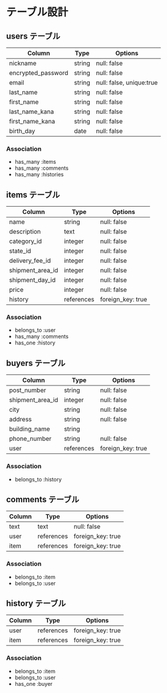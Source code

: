 # テーブル設計

## users テーブル

| Column                  | Type   | Options                  |
| ----------------------- | ------ | ------------------------ |
| nickname                | string | null: false              |
| encrypted_password      | string | null: false              |
| email                   | string | null: false, unique:true |
| last_name               | string | null: false              |
| first_name              | string | null: false              |
| last_name_kana          | string | null: false              |
| first_name_kana         | string | null: false              |
| birth_day               | date   | null: false              |

### Association

- has_many :items
- has_many :comments
- has_many :histories

## items テーブル

| Column           | Type       | Options           |
| ---------------- | -----------| ----------------- |
| name             | string     | null: false       |
| description      | text       | null: false       |
| category_id      | integer    | null: false       |
| state_id         | integer    | null: false       |
| delivery_fee_id  | integer    | null: false       |
| shipment_area_id | integer    | null: false       |
| shipment_day_id  | integer    | null: false       |
| price            | integer    | null: false       |
| history          | references | foreign_key: true |
### Association

- belongs_to :user
- has_many :comments
- has_one :history

## buyers テーブル

| Column           | Type       | Options            |
| ---------------- | ---------- | ------------------ |
| post_number      | string     | null: false        |
| shipment_area_id | integer    | null: false        |
| city             | string     | null: false        |
| address          | string     | null: false        |
| building_name    | string     |                    |
| phone_number     | string     | null: false        |
| user             | references | foreign_key: true  |

### Association
- belongs_to :history


## comments テーブル

| Column      | Type       | Options                      |
| ----------- | ---------- | ---------------------------- |
| text        | text       | null: false                  |
| user        | references | foreign_key: true            |
| item        | references | foreign_key: true            |

### Association

- belongs_to :item
- belongs_to :user


## history テーブル

| Column | Type       | Options            |
| ------ | ---------- | ------------------ |
| user   | references | foreign_key: true  |
| item   | references | foreign_key: true  |

### Association

- belongs_to :item
- belongs_to :user
- has_one :buyer